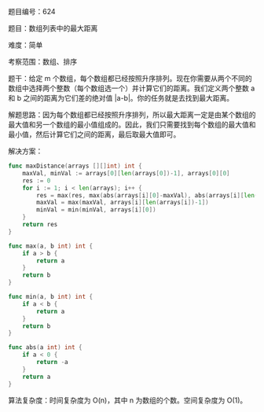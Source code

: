 题目编号：624

题目：数组列表中的最大距离

难度：简单

考察范围：数组、排序

题干：给定 m 个数组，每个数组都已经按照升序排列。现在你需要从两个不同的数组中选择两个整数（每个数组选一个）并计算它们的距离。我们定义两个整数 a 和 b 之间的距离为它们差的绝对值 |a-b|。你的任务就是去找到最大距离。

解题思路：因为每个数组都已经按照升序排列，所以最大距离一定是由某个数组的最大值和另一个数组的最小值组成的。因此，我们只需要找到每个数组的最大值和最小值，然后计算它们之间的距离，最后取最大值即可。

解决方案：

```go
func maxDistance(arrays [][]int) int {
    maxVal, minVal := arrays[0][len(arrays[0])-1], arrays[0][0]
    res := 0
    for i := 1; i < len(arrays); i++ {
        res = max(res, max(abs(arrays[i][0]-maxVal), abs(arrays[i][len(arrays[i])-1]-minVal)))
        maxVal = max(maxVal, arrays[i][len(arrays[i])-1])
        minVal = min(minVal, arrays[i][0])
    }
    return res
}

func max(a, b int) int {
    if a > b {
        return a
    }
    return b
}

func min(a, b int) int {
    if a < b {
        return a
    }
    return b
}

func abs(a int) int {
    if a < 0 {
        return -a
    }
    return a
}
```

算法复杂度：时间复杂度为 O(n)，其中 n 为数组的个数。空间复杂度为 O(1)。